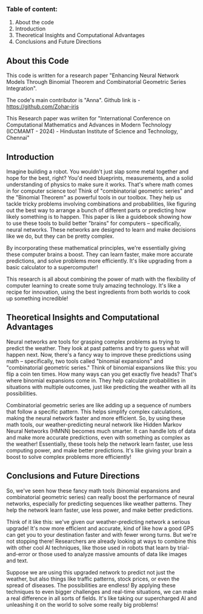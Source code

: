 ### Table of content:
1) About the code
2) Introduction
3) Theoretical Insights and Computational Advantages
4) Conclusions and Future Directions






## About this Code

This code is written for a research paper "Enhancing Neural Network Models Through Binomial Theorem and Combinatorial Geometric Series Integration".

The code's main contributor is "Anna".
Github link is - https://github.com/Zohar-iris

This Research paper was wriiten for "International Conference on Computational Mathematics and Advances in Modern Technology (ICCMAMT - 2024) - Hindustan Institute of Science and Technology, Chennai" 




## Introduction

Imagine building a robot. You wouldn't just slap some metal together and hope for the best, right? You'd need blueprints, measurements, and a solid understanding of physics to make sure it works. That's where math comes in for computer science too!
Think of "combinatorial geometric series" and the "Binomial Theorem" as powerful tools in our toolbox. They help us tackle tricky problems involving combinations and probabilities, like figuring out the best way to arrange a bunch of different parts or predicting how likely something is to happen.
This paper is like a guidebook showing how to use these tools to build better "brains" for computers – specifically, neural networks. These networks are designed to learn and make decisions like we do, but they can be pretty complex.

By incorporating these mathematical principles, we're essentially giving these computer brains a boost. They can learn faster, make more accurate predictions, and solve problems more efficiently. It's like upgrading from a basic calculator to a supercomputer!

This research is all about combining the power of math with the flexibility of computer learning to create some truly amazing technology. It's like a recipe for innovation, using the best ingredients from both worlds to cook up something incredible!



## Theoretical Insights and Computational Advantages

Neural networks are tools for grasping complex problems as trying to predict the weather. They look at past patterns and try to guess what will happen next. Now, there's a fancy way to improve these predictions using math – specifically, two tools called "binomial expansions" and "combinatorial geometric series."
Think of binomial expansions like this: you flip a coin ten times. How many ways can you get exactly five heads? That's where binomial expansions come in. They help calculate probabilities in situations with multiple outcomes, just like predicting the weather with all its possibilities.

Combinatorial geometric series are like adding up a sequence of numbers that follow a specific pattern. This helps simplify complex calculations, making the neural network faster and more efficient.
So, by using these math tools, our weather-predicting neural network like Hidden Markov Neural Networks (HMNN) becomes much smarter. It can handle lots of data and make more accurate predictions, even with something as complex as the weather!
Essentially, these tools help the network learn faster, use less computing power, and make better predictions. It's like giving your brain a boost to solve complex problems more efficiently!



## Conclusions and Future Directions

So, we've seen how these fancy math tools (binomial expansions and combinatorial geometric series) can really boost the performance of neural networks, especially for predicting sequences like weather patterns. They help the network learn faster, use less power, and make better predictions.

Think of it like this: we've given our weather-predicting network a serious upgrade! It's now more efficient and accurate, kind of like how a good GPS can get you to your destination faster and with fewer wrong turns.
But we're not stopping there! Researchers are already looking at ways to combine this with other cool AI techniques, like those used in robots that learn by trial-and-error or those used to analyze massive amounts of data like images and text.

Suppose we are using this upgraded network to predict not just the weather, but also things like traffic patterns, stock prices, or even the spread of diseases. The possibilities are endless!
By applying these techniques to even bigger challenges and real-time situations, we can make a real difference in all sorts of fields. It's like taking our supercharged AI and unleashing it on the world to solve some really big problems!
